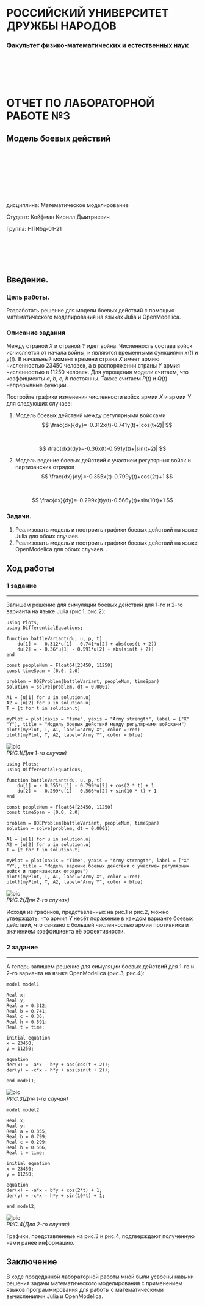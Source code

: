 # РОССИЙСКИЙ УНИВЕРСИТЕТ ДРУЖБЫ НАРОДОВ

### Факультет физико-математических и естественных наук 

<br/>
<br/>
<br/>
<br/>

ОТЧЕТ
ПО ЛАБОРАТОРНОЙ РАБОТЕ №3
===============
## Модель боевых действий

<br/>
<br/>
<br/>
<br/>
<br/>
<br/>
<br/>
<br/>
дисциплина:  Математическое моделирование

Студент: Койфман Кирилл Дмитриевич

Группа: НПИбд-01-21

<br/>
<br/>
<br/>
<br/>

## Введение.
### Цель работы.
Разработать решение для модели боевых действий с помощью математического моделирования на языках Julia и OpenModelica.

### Описание задания
Между страной $X$ и страной $Y$ идет война. Численность состава войск 
исчисляется от начала войны, и являются временными функциями 
$x(t)$ и $y(t)$. В начальный момент времени страна $X$ имеет армию численностью $23 450$ человек, а в распоряжении страны $Y$ армия численностью в $11 250$ человек. Для упрощения модели считаем, что коэффициенты $a$, $b$, $c$, $h$ постоянны. Также считаем $P(t)$ и $Q(t)$ непрерывные функции.

Постройте графики изменения численности войск армии $Х$ и армии $Y$ для 
следующих случаев:

1. Модель боевых действий между регулярными войсками
$$
\frac{dx}{dy}=-0.312x(t)-0.741y(t)+|cos(t+2)|
$$

<br/>

$$
\frac{dx}{dy}=-0.36x(t)-0.591y(t)+|sin(t+2)|
$$

2. Модель ведение боевых действий с участием регулярных войск и 
партизанских отрядов
$$
\frac{dx}{dy}=-0.355x(t)-0.799y(t)+cos(2t)+1
$$

<br/>

$$
\frac{dx}{dy}=-0.299x(t)y(t)-0.566y(t)+sin(10t)+1
$$

### Задачи.
1. Реализовать модель и построить графики боевых действий на языке Julia для обоих случаев. 
2. Реализовать модель и построить графики боевых действий на языке OpenModelica для обоих случаев. . 

## Ход работы
### 1 задание
---
Запишем решение для симуляции боевых действий для 1-го и 2-го варианта на языке Julia (рис.1, рис.2):

```
using Plots;
using DifferentialEquations;

function battleVariant(du, u, p, t)
    du[1] = - 0.312*u[1] - 0.741*u[2] + abs(cos(t + 2))
    du[2] = - 0.36*u[1] - 0.591*u[2] + abs(sin(t + 2))
end

const peopleNum = Float64[23450, 11250]
const timeSpan = [0.0, 2.0]

problem = ODEProblem(battleVariant, peopleNum, timeSpan)
solution = solve(problem, dt = 0.0001)

A1 = [u[1] for u in solution.u]
A2 = [u[2] for u in solution.u]
T = [t for t in solution.t]

myPlot = plot(xaxis = "time", yaxis = "Army strength", label = ["X" "Y"], title = "Модель боевых действий между регулярными войсками")
plot!(myPlot, T, A1, label="Army X", color =:red)
plot!(myPlot, T, A2, label="Army Y", color =:blue)
```
![pic](https://raw.githubusercontent.com/KirillKoifman/study_2023-2024_mathmod/master/labs/lab3/Screenshots/test1.png)
<br/>*РИС.1(Для 1-го случая)*

```
using Plots;
using DifferentialEquations;

function battleVariant(du, u, p, t)
    du[1] = - 0.355*u[1] - 0.799*u[2] + cos(2 * t) + 1
    du[2] = - 0.299*u[1] - 0.566*u[2] + sin(10 * t) + 1
end

const peopleNum = Float64[23450, 11250]
const timeSpan = [0.0, 2.0]

problem = ODEProblem(battleVariant, peopleNum, timeSpan)
solution = solve(problem, dt = 0.0001)

A1 = [u[1] for u in solution.u]
A2 = [u[2] for u in solution.u]
T = [t for t in solution.t]

myPlot = plot(xaxis = "Time", yaxis = "Army strength", label = ["X" "Y"], title = "Модель ведение боевых действий с участием регулярных войск и партизанских отрядов")
plot!(myPlot, T, A1, label="Army X", color =:red)
plot!(myPlot, T, A2, label="Army Y", color =:blue)
```

![pic](https://raw.githubusercontent.com/KirillKoifman/study_2023-2024_mathmod/master/labs/lab3/Screenshots/test2.png)
<br/>*РИС.2(Для 2-го случая)*

Исходя из графиков, представленных на рис.1 и рис.2, можно утверждать, что армия $Y$ несёт поражение в каждом варианте боевых действий, что связано с большей численностью армии противника и значением коэффициента её эффективности.

### 2 задание
---
А теперь запишем решение для симуляции боевых действий для 1-го и 2-го варианта на языке OpenModelica (рис.3, рис.4):

```
model model1

Real x;
Real y;
Real a = 0.312;
Real b = 0.741;
Real c = 0.36;
Real h = 0.591;
Real t = time;

initial equation
x = 23450;
y = 11250;

equation
der(x) = -a*x - b*y + abs(cos(t + 2));
der(y) = -c*x - h*y + abs(sin(t + 2));

end model1;
```
![pic](https://raw.githubusercontent.com/KirillKoifman/study_2023-2024_mathmod/master/labs/lab3/Screenshots/test3.png)
<br/>*РИС.3(Для 1-го случая)*

```
model model2

Real x;
Real y;
Real a = 0.355;
Real b = 0.799;
Real c = 0.299;
Real h = 0.566;
Real t = time;

initial equation
x = 23450;
y = 11250;

equation
der(x) = -a*x - b*y + cos(2*t) + 1;
der(y) = -c*x - h*y + sin(10*t) + 1;

end model2;
```
![pic](https://raw.githubusercontent.com/KirillKoifman/study_2023-2024_mathmod/master/labs/lab3/Screenshots/test4.png)
<br/>*РИС.4(Для 2-го случая)*

Графики, представленные на рис.3 и рис.4, подтверждают полученную нами ранее информацию.

## Заключение
В ходе продеданной лабораторной работы мной были усвоены навыки решения задачи математического моделирования с применением языков программирования для работы с математическими вычислениями Julia и OpenModelica.